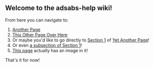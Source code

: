 ## Welcome to the adsabs-help wiki!

From here you can navigate to:

1. [Another Page](Another_Page.md)
1. [This Other Page Over Here](wiki/This-other-page-over-here)
1. Or maybe you'd like to go directly to [Section 1](wiki/Yet-Another-Page#this-is-section-1) of [Yet Another Page](wiki/Yet-Another-Page)!
1. Or even [a subsection of Section 1](wiki/Yet-Another-Page#this-is-a-sub-section-of-section-1)!
1. [This page](wiki/Image-page) actually has an image in it!

That's it for now!
